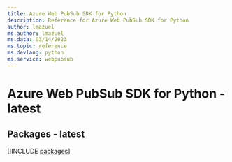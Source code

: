 ```yaml
---
title: Azure Web PubSub SDK for Python
description: Reference for Azure Web PubSub SDK for Python
author: lmazuel
ms.author: lmazuel
ms.data: 03/14/2023
ms.topic: reference
ms.devlang: python
ms.service: webpubsub
---
```

# Azure Web PubSub SDK for Python - latest
## Packages - latest
[!INCLUDE [packages](web-pubsub-index.md)]